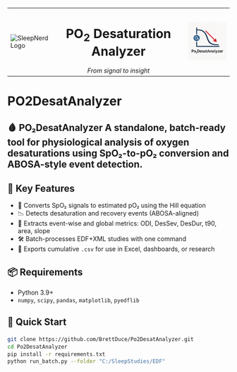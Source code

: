 <table width="100%">
  <tr>
    <td align="left" width="20%">
      <img src="docs/sleepnerd_logo.png" alt="SleepNerd Logo" width="120"/>
    </td>
    <td align="center" width="60%">
      <h1>PO<sub>2</sub> Desaturation Analyzer</h1>
      <em>From signal to insight</em>
    </td>
    <td align="right" width="20%">
      <img src="docs/logo.png" alt="logo" width="120"/>
    </td>
  </tr>
</table>

# PO2DesatAnalyzer
## 🩸 PO₂DesatAnalyzer  A standalone, batch-ready tool for physiological analysis of oxygen desaturations using SpO₂-to-pO₂ conversion and ABOSA-style event detection.

## 🔬 Key Features

- 🧠 Converts SpO₂ signals to estimated pO₂ using the Hill equation
- 📉 Detects desaturation and recovery events (ABOSA-aligned)
- 🧪 Extracts event-wise and global metrics: ODI, DesSev, DesDur, t90, area, slope
- 🛠️ Batch-processes EDF+XML studies with one command
- 📁 Exports cumulative `.csv` for use in Excel, dashboards, or research

## 📦 Requirements

- Python 3.9+
- `numpy`, `scipy`, `pandas`, `matplotlib`, `pyedflib`

## 🚀 Quick Start

```bash
git clone https://github.com/BrettDuce/Po2DesatAnalyzer.git
cd Po2DesatAnalyzer
pip install -r requirements.txt
python run_batch.py --folder "C:/SleepStudies/EDF"

